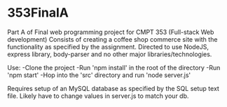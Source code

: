 # 353FinalA
Part A of Final web programming project for CMPT 353 (Full-stack Web development)
Consists of creating a coffee shop commerce site with the functionality as specified by the assignment.
Directed to use NodeJS, express library, body-parser and no other major libraries/technologies.

Use:
  -Clone the project
  -Run 'npm install' in the root of the directory
  -Run 'npm start'
  -Hop into the 'src' directory and run 'node server.js'
  
Requires setup of an MySQL database as specified by the SQL setup text file. Likely have to change values in server.js to match your db.
